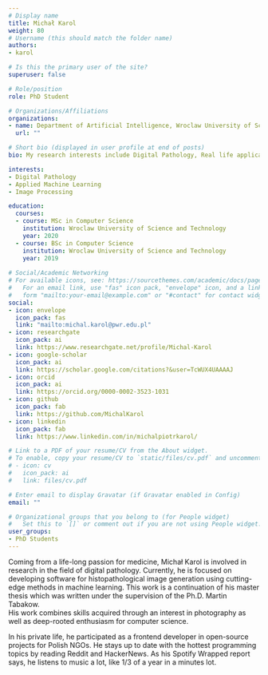 ```yaml
---
# Display name
title: Michał Karol
weight: 80
# Username (this should match the folder name)
authors:
- karol

# Is this the primary user of the site?
superuser: false

# Role/position
role: PhD Student

# Organizations/Affiliations
organizations:
- name: Department of Artificial Intelligence, Wroclaw University of Science and Technology
  url: ""

# Short bio (displayed in user profile at end of posts)
bio: My research interests include Digital Pathology, Real life applications of Machine Learning, Image Processing.

interests:
- Digital Pathology
- Applied Machine Learning
- Image Processing

education:
  courses:
  - course: MSc in Computer Science
    institution: Wroclaw University of Science and Technology
    year: 2020
  - course: BSc in Computer Science
    institution: Wroclaw University of Science and Technology
    year: 2019
    
# Social/Academic Networking
# For available icons, see: https://sourcethemes.com/academic/docs/page-builder/#icons
#   For an email link, use "fas" icon pack, "envelope" icon, and a link in the
#   form "mailto:your-email@example.com" or "#contact" for contact widget.
social:
- icon: envelope
  icon_pack: fas
  link: "mailto:michal.karol@pwr.edu.pl"
- icon: researchgate
  icon_pack: ai
  link: https://www.researchgate.net/profile/Michal-Karol
- icon: google-scholar
  icon_pack: ai
  link: https://scholar.google.com/citations?&user=TcWUX4UAAAAJ
- icon: orcid
  icon_pack: ai
  link: https://orcid.org/0000-0002-3523-1031
- icon: github
  icon_pack: fab
  link: https://github.com/MichalKarol
- icon: linkedin
  icon_pack: fab
  link: https://www.linkedin.com/in/michalpiotrkarol/

# Link to a PDF of your resume/CV from the About widget.
# To enable, copy your resume/CV to `static/files/cv.pdf` and uncomment the lines below.
# - icon: cv
#   icon_pack: ai
#   link: files/cv.pdf

# Enter email to display Gravatar (if Gravatar enabled in Config)
email: ""

# Organizational groups that you belong to (for People widget)
#   Set this to `[]` or comment out if you are not using People widget.
user_groups:
- PhD Students
---
```

Coming from a life-long passion for medicine, Michał Karol is involved in research in the field of digital pathology.
Currently, he is focused on developing software for histopathological image generation using cutting-edge methods in machine learning. 
This work is a continuation of his master thesis which was written under the supervision of the Ph.D. Martin Tabakow.   
His work combines skills acquired through an interest in photography as well as deep-rooted enthusiasm for computer science.

In his private life, he participated as a frontend developer in open-source projects for Polish NGOs. He stays up to date with the hottest programming topics by reading Reddit and HackerNews. As his Spotify Wrapped report says, he listens to music a lot, like 1/3 of a year in a minutes lot.  
